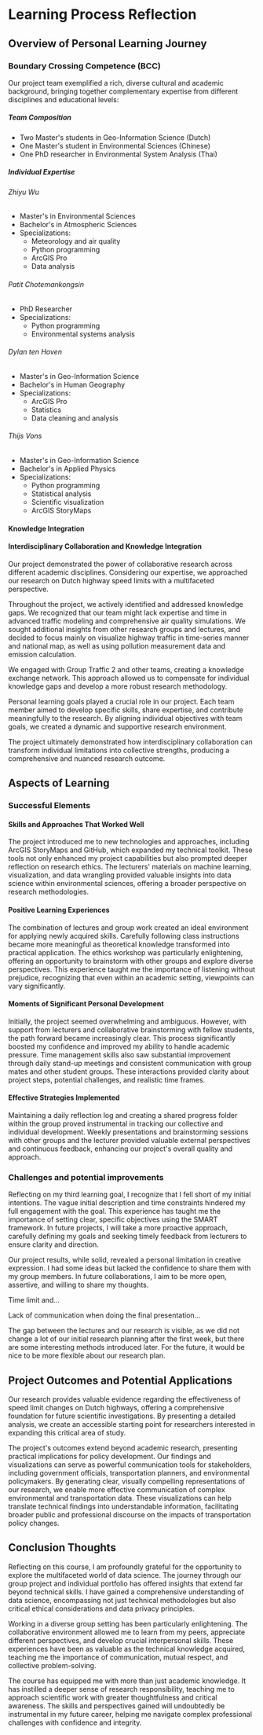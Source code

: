 # Learning Process Reflection

## Overview of Personal Learning Journey

### Boundary Crossing Competence (BCC)

Our project team exemplified a rich, diverse cultural and academic background, bringing together complementary expertise from different disciplines and educational levels:

##### Team Composition
- Two Master's students in Geo-Information Science (Dutch)
- One Master's student in Environmental Sciences (Chinese)
- One PhD researcher in Environmental System Analysis (Thai)

##### Individual Expertise

###### Zhiyu Wu
- Master's in Environmental Sciences
- Bachelor's in Atmospheric Sciences
- Specializations:
  - Meteorology and air quality
  - Python programming
  - ArcGIS Pro
  - Data analysis

###### Patit Chotemankongsin
- PhD Researcher
- Specializations:
  - Python programming
  - Environmental systems analysis

###### Dylan ten Hoven
- Master's in Geo-Information Science
- Bachelor's in Human Geography
- Specializations:
  - ArcGIS Pro
  - Statistics
  - Data cleaning and analysis

###### Thijs Vons
- Master's in Geo-Information Science
- Bachelor's in Applied Physics
- Specializations:
  - Python programming
  - Statistical analysis
  - Scientific visualization
  - ArcGIS StoryMaps

#### Knowledge Integration
#### Interdisciplinary Collaboration and Knowledge Integration

Our project demonstrated the power of collaborative research across different academic disciplines. Considering our expertise, we approached our research on Dutch highway speed limits with a multifaceted perspective.

Throughout the project, we actively identified and addressed knowledge gaps. We recognized that our team might lack expertise and time in advanced traffic modeling and comprehensive air quality simulations. We sought additional insights from other research groups and lectures, and decided to focus mainly on visualize highway traffic in time-series manner and national map, as well as using pollution measurement data and emission calculation.

We engaged with Group Traffic 2 and other teams, creating a knowledge exchange network. This approach allowed us to compensate for individual knowledge gaps and develop a more robust research methodology.

Personal learning goals played a crucial role in our project. Each team member aimed to develop specific skills, share expertise, and contribute meaningfully to the research. By aligning individual objectives with team goals, we created a dynamic and supportive research environment.

The project ultimately demonstrated how interdisciplinary collaboration can transform individual limitations into collective strengths, producing a comprehensive and nuanced research outcome.

## Aspects of Learning

### Successful Elements
#### Skills and Approaches That Worked Well
The project introduced me to new technologies and approaches, including ArcGIS StoryMaps and GitHub, which expanded my technical toolkit. These tools not only enhanced my project capabilities but also prompted deeper reflection on research ethics. The lecturers' materials on machine learning, visualization, and data wrangling provided valuable insights into data science within environmental sciences, offering a broader perspective on research methodologies.

#### Positive Learning Experiences
The combination of lectures and group work created an ideal environment for applying newly acquired skills. Carefully following class instructions became more meaningful as theoretical knowledge transformed into practical application. The ethics workshop was particularly enlightening, offering an opportunity to brainstorm with other groups and explore diverse perspectives. This experience taught me the importance of listening without prejudice, recognizing that even within an academic setting, viewpoints can vary significantly.

#### Moments of Significant Personal Development
Initially, the project seemed overwhelming and ambiguous. However, with support from lecturers and collaborative brainstorming with fellow students, the path forward became increasingly clear. This process significantly boosted my confidence and improved my ability to handle academic pressure. Time management skills also saw substantial improvement through daily stand-up meetings and consistent communication with group mates and other student groups. These interactions provided clarity about project steps, potential challenges, and realistic time frames.

#### Effective Strategies Implemented
Maintaining a daily reflection log and creating a shared progress folder within the group proved instrumental in tracking our collective and individual development. Weekly presentations and brainstorming sessions with other groups and the lecturer provided valuable external perspectives and continuous feedback, enhancing our project's overall quality and approach.


### Challenges and potential improvements
Reflecting on my third learning goal, I recognize that I fell short of my initial intentions. The vague initial description and time constraints hindered my full engagement with the goal. This experience has taught me the importance of setting clear, specific objectives using the SMART framework. In future projects, I will take a more proactive approach, carefully defining my goals and seeking timely feedback from lecturers to ensure clarity and direction.

Our project results, while solid, revealed a personal limitation in creative expression. I had some ideas but lacked the confidence to share them with my group members. In future collaborations, I aim to be more open, assertive, and willing to share my thoughts.

Time limit and...

Lack of communication when doing the final presentation...

The gap between the lectures and our research is visible, as we did not change a lot of our initial research planning after the first week, but there are some interesting methods introduced later. For the future, it would be nice to be more flexible about our research plan.


## Project Outcomes and Potential Applications
Our research provides valuable evidence regarding the effectiveness of speed limit changes on Dutch highways, offering a comprehensive foundation for future scientific investigations. By presenting a detailed analysis, we create an accessible starting point for researchers interested in expanding this critical area of study.

The project's outcomes extend beyond academic research, presenting practical implications for policy development. Our findings and visualizations can serve as powerful communication tools for stakeholders, including government officials, transportation planners, and environmental policymakers. By generating clear, visually compelling representations of our research, we enable more effective communication of complex environmental and transportation data. These visualizations can help translate technical findings into understandable information, facilitating broader public and professional discourse on the impacts of transportation policy changes.


## Conclusion Thoughts
Reflecting on this course, I am profoundly grateful for the opportunity to explore the multifaceted world of data science. The journey through our group project and individual portfolio has offered insights that extend far beyond technical skills. I have gained a comprehensive understanding of data science, encompassing not just technical methodologies but also critical ethical considerations and data privacy principles.

Working in a diverse group setting has been particularly enlightening. The collaborative environment allowed me to learn from my peers, appreciate different perspectives, and develop crucial interpersonal skills. These experiences have been as valuable as the technical knowledge acquired, teaching me the importance of communication, mutual respect, and collective problem-solving.

The course has equipped me with more than just academic knowledge. It has instilled a deeper sense of research responsibility, teaching me to approach scientific work with greater thoughtfulness and critical awareness. The skills and perspectives gained will undoubtedly be instrumental in my future career, helping me navigate complex professional challenges with confidence and integrity.
